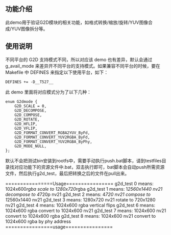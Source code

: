 ## 功能介绍

此demo用于验证G2D模块的相关功能，如格式转换/缩放/旋转/YUV图像合成/YUV图像拆分等。

## 使用说明

不同平台的 G2D 支持模式不同，所以对应该 demo 也有差异，默认会通过 g_avail_mode 来差异开不同平台的支持模式。如果兼容不同平台的时候，要在 Makefile 中 DEFINES 来指定以下使用平台，如下：

```
DEFINES += -D__T527__
```

此 demo 里面将对应模式分为了以下几种：

```
enum G2dmode {
    G2D_SCALE = 0,
    G2D_DECOMPOSE,
    G2D_COMPOSE,
    G2D_ROTATE,
    G2D_HFLIP,
    G2D_VFLIP,
    G2D_FORMAT_CONVERT_RGBA2YUV_ByFd,
    G2D_FORMAT_CONVERT_YUV2RGBA_ByFd,
    G2D_FORMAT_CONVERT_YUV2RGBA_ByPhy,
    G2D_MODE_NULL,
};
```

默认不会把测试bin安装到rootfs中，需要手动执行push.bat脚本，请到testfiles目录找对应功能下的资源文件中.bat，双击执行即可，bat脚本会自动push所需资源文件，然后执行g2d_test，最后把转换之后的文件在pull出来。

================Usage================
g2d_test 0        means: 1024x600*rgba scale to 1280x720*rgba
g2d_test 1        means: 1*2560x1440 nv21 decompose to 4*720p nv21
g2d_test 2        means: 4*720 nv21 compose to 1*2560x1440 nv21
g2d_test 3        means: 1280x720 nv21 rotate to 720x1280 nv21
g2d_test 4        means: 1024x600 rgba vertical flips
g2d_test 6        means: 1024x600 rgba convert to 1024x600 nv21
g2d_test 7        means: 1024x600 nv21 convert to 1024x600 rgba
g2d_test 8        means: 1024x600 nv21 convert to 1024x600 rgba by phy address
================usage================
